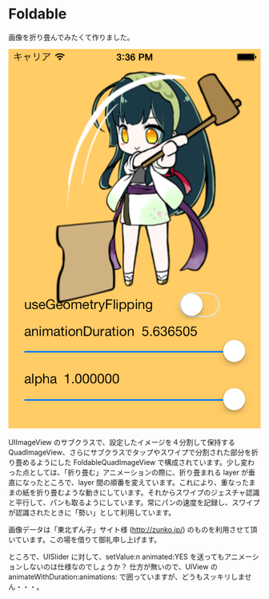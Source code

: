Foldable
===========
画像を折り畳んでみたくて作りました。

![Foldable](./snapshot.png)

UIImageView のサブクラスで、設定したイメージを４分割して保持する QuadImageView、さらにサブクラスでタップやスワイプで分割された部分を折り畳めるようにした FoldableQuadImageView 
で構成されています。少し変わった点としては、「折り畳む」アニメーションの際に、折り畳まれる layer が垂直になったところで、layer 間の順番を変えています。これにより、重なったままの紙を折り畳むような動きにしています。それからスワイプのジェスチャ認識と平行して、パンも取るようにしています。常にパンの速度を記録し、スワイプが認識されたときに「勢い」として利用しています。

画像データは「東北ずん子」サイト様 (http://zunko.jp/) のものを利用させて頂いています。この場を借りて御礼申し上げます。

ところで、UISlider に対して、setValue:n animated:YES を送ってもアニメーションしないのは仕様なのでしょうか？ 仕方が無いので、UIView の animateWithDuration:animations: で囲っていますが、どうもスッキリしません・・・。
